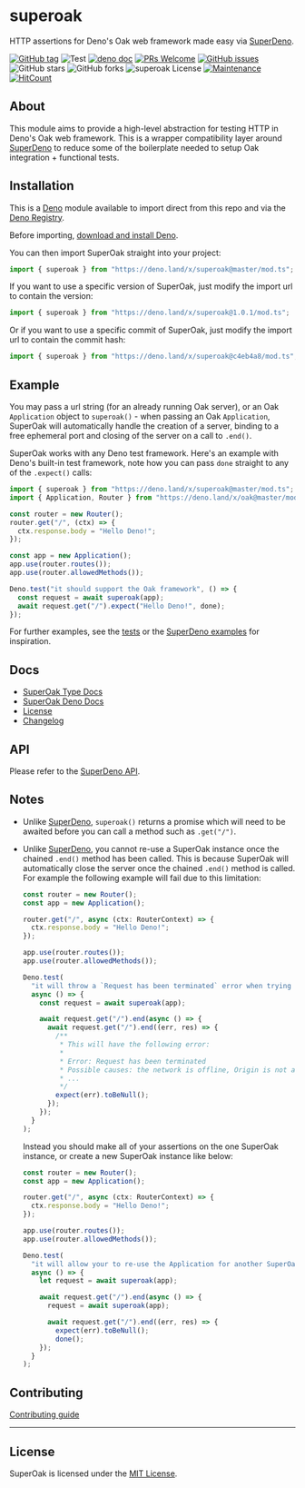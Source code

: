 # superoak

HTTP assertions for Deno's Oak web framework made easy via [SuperDeno](https://github.com/asos-craigmorten/superdeno).

[![GitHub tag](https://img.shields.io/github/tag/asos-craigmorten/superoak)](https://github.com/asos-craigmorten/superoak/tags/) ![Test](https://github.com/asos-craigmorten/superoak/workflows/Test/badge.svg) [![deno doc](https://doc.deno.land/badge.svg)](https://doc.deno.land/https/deno.land/x/superoak/mod.ts) [![PRs Welcome](https://img.shields.io/badge/PRs-welcome-brightgreen.svg)](http://makeapullrequest.com) [![GitHub issues](https://img.shields.io/github/issues/asos-craigmorten/superoak)](https://img.shields.io/github/issues/asos-craigmorten/superoak)
![GitHub stars](https://img.shields.io/github/stars/asos-craigmorten/superoak) ![GitHub forks](https://img.shields.io/github/forks/asos-craigmorten/superoak) ![superoak License](https://img.shields.io/github/license/asos-craigmorten/superoak) [![Maintenance](https://img.shields.io/badge/Maintained%3F-yes-green.svg)](https://GitHub.com/asos-craigmorten/superoak/graphs/commit-activity) [![HitCount](http://hits.dwyl.com/asos-craigmorten/superoak.svg)](http://hits.dwyl.com/asos-craigmorten/superoak)

## About

This module aims to provide a high-level abstraction for testing HTTP in Deno's Oak web framework. This is a wrapper compatibility layer around [SuperDeno](https://github.com/asos-craigmorten/superdeno) to reduce some of the boilerplate needed to setup Oak integration + functional tests.

## Installation

This is a [Deno](https://deno.land/) module available to import direct from this repo and via the [Deno Registry](https://deno.land/x).

Before importing, [download and install Deno](https://deno.land/#installation).

You can then import SuperOak straight into your project:

```ts
import { superoak } from "https://deno.land/x/superoak@master/mod.ts";
```

If you want to use a specific version of SuperOak, just modify the import url to contain the version:

```ts
import { superoak } from "https://deno.land/x/superoak@1.0.1/mod.ts";
```

Or if you want to use a specific commit of SuperOak, just modify the import url to contain the commit hash:

```ts
import { superoak } from "https://deno.land/x/superoak@c4eb4a8/mod.ts";
```

## Example

You may pass a url string (for an already running Oak server), or an Oak `Application` object to `superoak()` - when passing an Oak `Application`, SuperOak will automatically handle the creation of a server, binding to a free ephemeral port and closing of the server on a call to `.end()`.

SuperOak works with any Deno test framework. Here's an example with Deno's built-in test framework, note how you can pass `done` straight to any of the `.expect()` calls:

```ts
import { superoak } from "https://deno.land/x/superoak@master/mod.ts";
import { Application, Router } from "https://deno.land/x/oak@master/mod.ts";

const router = new Router();
router.get("/", (ctx) => {
  ctx.response.body = "Hello Deno!";
});

const app = new Application();
app.use(router.routes());
app.use(router.allowedMethods());

Deno.test("it should support the Oak framework", () => {
  const request = await superoak(app);
  await request.get("/").expect("Hello Deno!", done);
});
```

For further examples, see the [tests](./test/superoak.test.ts) or the [SuperDeno examples](https://github.com/asos-craigmorten/superdeno#example) for inspiration.

## Docs

- [SuperOak Type Docs](https://asos-craigmorten.github.io/superoak/)
- [SuperOak Deno Docs](https://doc.deno.land/https/deno.land/x/superoak/mod.ts)
- [License](https://github.com/asos-craigmorten/superoak/blob/master/LICENSE.md)
- [Changelog](https://github.com/asos-craigmorten/superoak/blob/master/.github/CHANGELOG.md)

## API

Please refer to the [SuperDeno API](https://github.com/asos-craigmorten/superdeno#api).

## Notes

- Unlike [SuperDeno](https://github.com/asos-craigmorten/superdeno), `superoak()` returns a promise which will need to be awaited before you can call a method such as `.get("/")`.
- Unlike [SuperDeno](https://github.com/asos-craigmorten/superdeno), you cannot re-use a SuperOak instance once the chained `.end()` method has been called. This is because SuperOak will automatically close the server once the chained `.end()` method is called. For example the following example will fail due to this limitation:

  ```ts
  const router = new Router();
  const app = new Application();

  router.get("/", async (ctx: RouterContext) => {
    ctx.response.body = "Hello Deno!";
  });

  app.use(router.routes());
  app.use(router.allowedMethods());
  
  Deno.test(
    "it will throw a `Request has been terminated` error when trying to use an ended SuperOak object",
    async () => {
      const request = await superoak(app);

      await request.get("/").end(async () => {
        await request.get("/").end((err, res) => {
          /**
           * This will have the following error:
           *
           * Error: Request has been terminated
           * Possible causes: the network is offline, Origin is not allowed by Access-Control-Allow-Origin, the page is being unloaded, etc.
           * ...
           */
          expect(err).toBeNull();
        });
      });
    }
  );
  ```

  Instead you should make all of your assertions on the one SuperOak instance, or create a new SuperOak instance like below:

  ```ts
  const router = new Router();
  const app = new Application();

  router.get("/", async (ctx: RouterContext) => {
    ctx.response.body = "Hello Deno!";
  });

  app.use(router.routes());
  app.use(router.allowedMethods());
  
  Deno.test(
    "it will allow your to re-use the Application for another SuperOak instance",
    async () => {
      let request = await superoak(app);

      await request.get("/").end(async () => {
        request = await superoak(app);

        await request.get("/").end((err, res) => {
          expect(err).toBeNull();
          done();
      });
    }
  );
  ```

## Contributing

[Contributing guide](https://github.com/asos-craigmorten/superoak/blob/master/.github/CONTRIBUTING.md)

---

## License

SuperOak is licensed under the [MIT License](./LICENSE.md).

